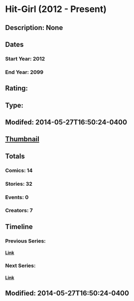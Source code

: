 # Hit-Girl (2012 - Present)
## Description: None
## Dates
### Start Year: 2012
### End Year: 2099
## Rating: 
## Type: 
## Modifed: 2014-05-27T16:50:24-0400
## [Thumbnail](http://i.annihil.us/u/prod/marvel/i/mg/c/a0/5384fa66b4fdb.jpg)
## Totals
### Comics: 14
### Stories: 32
### Events: 0
### Creators: 7
## Timeline
### Previous Series: 
#### [Link]()
### Next Series: 
#### [Link]()
## Modified: 2014-05-27T16:50:24-0400